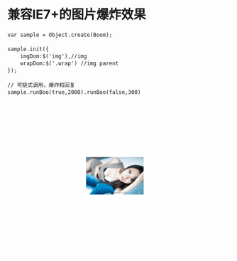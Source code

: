 # 兼容IE7+的图片爆炸效果 #

	var sample = Object.create(Boom);

	sample.init({
		imgDom:$('img'),//img 
		wrapDom:$('.wrap') //img parent
	});

	// 可链式调用，爆炸和回复
	sample.runBoo(true,2000).runBoo(false,300)


![爆炸收缩示例](https://github.com/guoshengze/Boom/blob/master/img/first.gif)